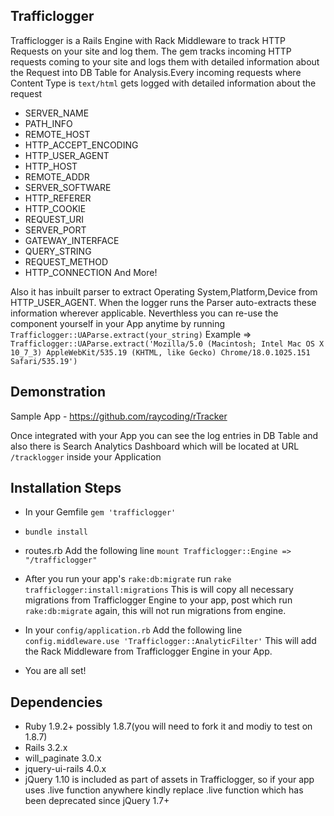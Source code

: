 ## Trafficlogger

Trafficlogger is a Rails Engine with Rack Middleware to track HTTP Requests on your site and log them.
The gem tracks incoming HTTP requests coming to your site and logs them with detailed information about the Request into DB Table for Analysis.Every incoming requests where Content Type is `text/html` gets logged with detailed information about the request
- SERVER_NAME
- PATH_INFO
- REMOTE_HOST
- HTTP_ACCEPT_ENCODING
- HTTP_USER_AGENT
- HTTP_HOST
- REMOTE_ADDR
- SERVER_SOFTWARE
- HTTP_REFERER
- HTTP_COOKIE
- REQUEST_URI
- SERVER_PORT
- GATEWAY_INTERFACE
- QUERY_STRING
- REQUEST_METHOD
- HTTP_CONNECTION
And More!

Also it has inbuilt parser to extract Operating System,Platform,Device from HTTP_USER_AGENT. When the logger runs the Parser auto-extracts these information wherever applicable. Neverthless you can re-use the component yourself in your App anytime by running 
`Trafficlogger::UAParse.extract(your_string)`
Example => `Trafficlogger::UAParse.extract('Mozilla/5.0 (Macintosh; Intel Mac OS X 10_7_3) AppleWebKit/535.19 (KHTML, like Gecko) Chrome/18.0.1025.151 Safari/535.19')`

## Demonstration

Sample App - https://github.com/raycoding/rTracker

Once integrated with your App you can see the log entries in DB Table and also there is Search Analytics Dashboard which will be located at URL `/tracklogger` inside your Application

## Installation Steps 

 -  In your Gemfile 
    `gem 'trafficlogger'`

 -  `bundle install`

 -	routes.rb
 		Add the following line `mount Trafficlogger::Engine => "/trafficlogger"`

 -	After you run your app's `rake:db:migrate` run `rake trafficlogger:install:migrations`
 		This is will copy all necessary migrations from Trafficlogger Engine to your app, post which run 
 		`rake:db:migrate` again, this will not run migrations from engine.

 -  In your `config/application.rb`
    Add the following line `config.middleware.use 'Trafficlogger::AnalyticFilter'`
    This will add the Rack Middleware from Trafficlogger Engine in your App.

 - You are all set!


## Dependencies

  - Ruby 1.9.2+ possibly 1.8.7(you will need to fork it and modiy to test on 1.8.7)
  - Rails 3.2.x
  - will_paginate 3.0.x
  - jquery-ui-rails 4.0.x
  - jQuery 1.10 is included as part of assets in Trafficlogger, so if your app uses .live function anywhere kindly replace .live function which has been deprecated since jQuery 1.7+